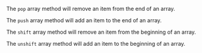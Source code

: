 The `pop` array method will remove an item from the end of an array.

The `push` array method will add an item to the end of an array.

The `shift` array method will remove an item from the beginning of an array.

The `unshift` array method will add an item to the beginning of an array.
